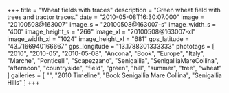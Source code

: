 +++
title = "Wheat fields with traces"
description = "Green wheat field with trees and tractor traces."
date = "2010-05-08T16:30:07.000"
image = "20100508@163007"
image_s = "20100508@163007-s"
image_width_s = "400"
image_height_s = "266"
image_xl = "20100508@163007-xl"
image_width_xl = "1024"
image_height_xl = "681"
gps_latitude = "43.7166940166667"
gps_longitude = "13.1788301333333"
phototags = [ "2010", "2010-05", "2010-05-08", "Ancona", "Book", "Europe", "Italy", "Marche", "Ponticelli", "Scapezzano", "Senigallia", "SenigalliaMareCollina", "afternoon", "countryside", "field", "green", "hill", "summer", "tree", "wheat" ]
galleries = [ "", "2010 Timeline", "Book Senigallia Mare Collina", "Senigallia Hills" ]
+++

